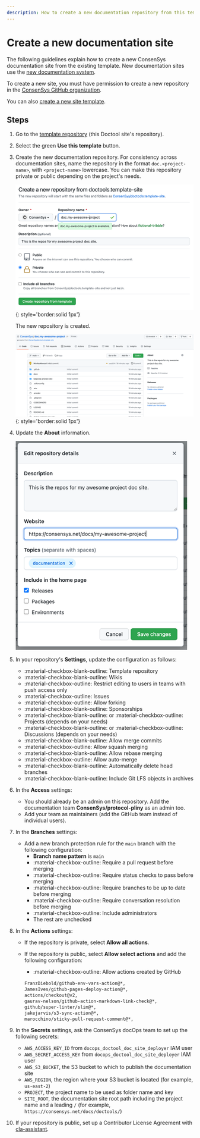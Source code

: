 ```yaml
---
description: How to create a new documentation repository from this template
---
```


# Create a new documentation site

The following guidelines explain how to create a new ConsenSys documentation site from the existing template.
New documentation sites use the [new documentation system](../overview/index.md#new-documentation-system).

To create a new site, you must have permission to create a new repository in the
[ConsenSys GitHub organization](https://github.com/ConsenSys).

You can also [create a new site template](advanced/create-site-template.md).

## Steps

1. Go to the [template repository](https://github.com/ConsenSys/doctools.template-site) (this Doctool site's repository).

1. Select the green **Use this template** button.

1. Create the new documentation repository.
    For consistency across documentation sites, name the repository in the format `doc.<project-name>`, with
    `<project-name>` lowercase.
    You can make this repository private or public depending on the project's needs.

    ![Screenshot of Github create from template page](../assets/images/create_from_template.png){: style='border:solid 1px'}

    The new repository is created.

    ![Screenshot of Github repos created](../assets/images/new_repos.png){: style='border:solid 1px'}

1. Update the **About** information.

    ![Screenshot of Github repos about form](../assets/images/about.png)

1. In your repository's **Settings**, update the configuration as follows:
    * :material-checkbox-blank-outline: Template repository
    * :material-checkbox-blank-outline: Wikis
    * :material-checkbox-outline: Restrict editing to users in teams with push access only
    * :material-checkbox-outline: Issues
    * :material-checkbox-outline: Allow forking
    * :material-checkbox-blank-outline: Sponsorships
    * :material-checkbox-blank-outline: or :material-checkbox-outline: Projects (depends on your needs)
    * :material-checkbox-blank-outline: or :material-checkbox-outline: Discussions (depends on your needs)
    * :material-checkbox-blank-outline: Allow merge commits
    * :material-checkbox-outline: Allow squash merging
    * :material-checkbox-blank-outline: Allow rebase merging
    * :material-checkbox-outline: Allow auto-merge
    * :material-checkbox-blank-outline: Automatically delete head branches
    * :material-checkbox-blank-outline: Include Git LFS objects in archives

1. In the **Access** settings:
    * You should already be an admin on this repository.
      Add the documentation team **ConsenSys/protocol-pliny** as an admin too.
    * Add your team as maintainers (add the GitHub team instead of individual users).

1. In the **Branches** settings:
    * Add a new branch protection rule for the `main` branch with the following configuration:
        * **Branch name pattern** is `main`
        * :material-checkbox-outline: Require a pull request before merging
        * :material-checkbox-outline: Require status checks to pass before merging
        * :material-checkbox-outline: Require branches to be up to date before merging
        * :material-checkbox-outline: Require conversation resolution before merging
        * :material-checkbox-outline: Include administrators
        * The rest are unchecked

1. In the **Actions** settings:
    * If the repository is private, select **Allow all actions**.
    * If the repository is public, select **Allow select actions** and add the following configuration:
        * :material-checkbox-outline: Allow actions created by GitHub

        ```text title="Allow specified actions"
        FranzDiebold/github-env-vars-action@*,
        JamesIves/github-pages-deploy-action@*,
        actions/checkout@v2,
        gaurav-nelson/github-action-markdown-link-check@*,
        github/super-linter/slim@*,
        jakejarvis/s3-sync-action@*,
        marocchino/sticky-pull-request-comment@*,
        ```

1. In the **Secrets** settings, ask the ConsenSys docOps team to set up the following secrets:
    * `AWS_ACCESS_KEY_ID` from `docops_doctool_doc_site_deployer` IAM user
    * `AWS_SECRET_ACCESS_KEY` from `docops_doctool_doc_site_deployer` IAM user
    * `AWS_S3_BUCKET`, the S3 bucket to which to publish the documentation site
    * `AWS_REGION`, the region where your S3 bucket is located (for example, `us-east-2`)
    * `PROJECT`, the project name to be used as folder name and key
    * `SITE_ROOT`, the documentation site root path including the project name and a leading `/` (for example,
      `https://consensys.net/docs/doctools/`)

1. If your repository is public, set up a Contributor License Agreement with [cla-assistant](https://cla-assistant.io/).
